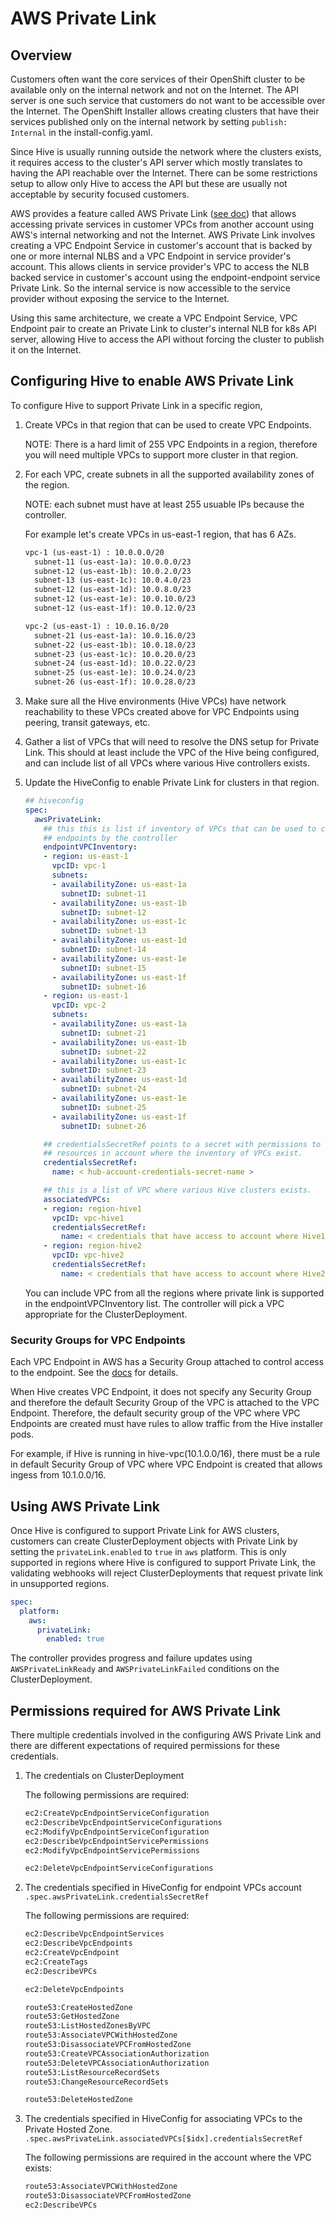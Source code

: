 # AWS Private Link

## Overview

Customers often want the core services of their OpenShift cluster to be
available only on the internal network and not on the Internet. The API server
is one such service that customers do not want to be accessible over the
Internet. The OpenShift Installer allows creating clusters that have their
services published only on the internal network by setting `publish: Internal`
in the install-config.yaml.

Since Hive is usually running outside the network where the clusters exists, it
requires access to the cluster's API server which mostly translates to having
the API reachable over the Internet. There can be some restrictions setup to
allow only Hive to access the API but these are usually not acceptable by
security focused customers.

AWS provides a feature called AWS Private Link ([see doc][aws-private-link-overview]) that allows
accessing private services in customer VPCs from another account using AWS's internal
networking and not the Internet. AWS Private Link involves creating a VPC
Endpoint Service in customer's account that is backed by one or more internal
NLBS and a VPC Endpoint in service provider's account. This allows clients in
service provider's VPC to access the NLB backed service in customer's account
using the endpoint-endpoint service Private Link. So the internal service is
now accessible to the service provider without exposing the service to the
Internet.

Using this same architecture, we create a VPC Endpoint Service, VPC Endpoint
pair to create an Private Link to cluster's internal NLB for k8s API server,
allowing Hive to access the API without forcing the cluster to publish it on
the Internet.

## Configuring Hive to enable AWS Private Link

To configure Hive to support Private Link in a specific region,

1. Create VPCs in that region that can be used to create VPC Endpoints.

    NOTE: There is a hard limit of 255 VPC Endpoints in a region, therefore you
    will need multiple VPCs to support more cluster in that region.

2. For each VPC, create subnets in all the supported availability zones of the
  region.

    NOTE: each subnet must have at least 255 usuable IPs because the controller.

    For example let's create VPCs in us-east-1 region, that has 6 AZs.

    ```txt
    vpc-1 (us-east-1) : 10.0.0.0/20
      subnet-11 (us-east-1a): 10.0.0.0/23
      subnet-12 (us-east-1b): 10.0.2.0/23
      subnet-13 (us-east-1c): 10.0.4.0/23
      subnet-12 (us-east-1d): 10.0.8.0/23
      subnet-12 (us-east-1e): 10.0.10.0/23
      subnet-12 (us-east-1f): 10.0.12.0/23
    ```

    ```txt
    vpc-2 (us-east-1) : 10.0.16.0/20
      subnet-21 (us-east-1a): 10.0.16.0/23
      subnet-22 (us-east-1b): 10.0.18.0/23
      subnet-23 (us-east-1c): 10.0.20.0/23
      subnet-24 (us-east-1d): 10.0.22.0/23
      subnet-25 (us-east-1e): 10.0.24.0/23
      subnet-26 (us-east-1f): 10.0.28.0/23
    ```

3. Make sure all the Hive environments (Hive VPCs) have network reachability to
  these VPCs created above for VPC Endpoints using peering, transit gateways, etc.

4. Gather a list of VPCs that will need to resolve the DNS setup for Private
  Link. This should at least include the VPC of the Hive being configured, and
  can include list of all VPCs where various Hive controllers exists.

5. Update the HiveConfig to enable Private Link for clusters in that region.

    ```yaml
    ## hiveconfig
    spec:
      awsPrivateLink:
        ## this this is list if inventory of VPCs that can be used to create VPC
        ## endpoints by the controller
        endpointVPCInventory:
        - region: us-east-1
          vpcID: vpc-1
          subnets:
          - availabilityZone: us-east-1a
            subnetID: subnet-11
          - availabilityZone: us-east-1b
            subnetID: subnet-12
          - availabilityZone: us-east-1c
            subnetID: subnet-13
          - availabilityZone: us-east-1d
            subnetID: subnet-14
          - availabilityZone: us-east-1e
            subnetID: subnet-15
          - availabilityZone: us-east-1f
            subnetID: subnet-16
        - region: us-east-1
          vpcID: vpc-2
          subnets:
          - availabilityZone: us-east-1a
            subnetID: subnet-21
          - availabilityZone: us-east-1b
            subnetID: subnet-22
          - availabilityZone: us-east-1c
            subnetID: subnet-23
          - availabilityZone: us-east-1d
            subnetID: subnet-24
          - availabilityZone: us-east-1e
            subnetID: subnet-25
          - availabilityZone: us-east-1f
            subnetID: subnet-26

        ## credentialsSecretRef points to a secret with permissions to create
        ## resources in account where the inventory of VPCs exist.
        credentialsSecretRef:
          name: < hub-account-credentials-secret-name >

        ## this is a list of VPC where various Hive clusters exists.
        associatedVPCs:
        - region: region-hive1
          vpcID: vpc-hive1
          credentialsSecretRef:
            name: < credentials that have access to account where Hive1 VPC exists >
        - region: region-hive2
          vpcID: vpc-hive2
          credentialsSecretRef:
            name: < credentials that have access to account where Hive2 VPC exists>
    ```

    You can include VPC from all the regions where private link is supported in the
    endpointVPCInventory list. The controller will pick a VPC appropriate for the
    ClusterDeployment.

### Security Groups for VPC Endpoints

Each VPC Endpoint in AWS has a Security Group attached to control access to the endpoint.
See the [docs][control-access-vpc-endpoint] for details.

When Hive creates VPC Endpoint, it does not specify any Security Group and therefore the
default Security Group of the VPC is attached to the VPC Endpoint. Therefore, the default
security group of the VPC where VPC Endpoints are created must have rules to allow traffic
from the Hive installer pods.

For example, if Hive is running in hive-vpc(10.1.0.0/16), there must be a rule in default
Security Group of VPC where VPC Endpoint is created that allows ingess from 10.1.0.0/16.

## Using AWS Private Link

Once Hive is configured to support Private Link for AWS clusters, customers can
create ClusterDeployment objects with Private Link by setting the
`privateLink.enabled` to `true` in `aws` platform. This is only supported in
regions where Hive is configured to support Private Link, the validating
webhooks will reject ClusterDeployments that request private link in
unsupported regions.

```yaml
spec:
  platform:
    aws:
      privateLink:
        enabled: true
```

The controller provides progress and failure updates using `AWSPrivateLinkReady` and
`AWSPrivateLinkFailed` conditions on the ClusterDeployment.

## Permissions required for AWS Private Link

There multiple credentials involved in the configuring AWS Private Link and there are different
expectations of required permissions for these credentials.

1. The credentials on ClusterDeployment

    The following permissions are required:

    ```txt
    ec2:CreateVpcEndpointServiceConfiguration
    ec2:DescribeVpcEndpointServiceConfigurations
    ec2:ModifyVpcEndpointServiceConfiguration
    ec2:DescribeVpcEndpointServicePermissions
    ec2:ModifyVpcEndpointServicePermissions

    ec2:DeleteVpcEndpointServiceConfigurations
    ```

2. The credentials specified in HiveConfig for endpoint VPCs account `.spec.awsPrivateLink.credentialsSecretRef`

    The following permissions are required:

    ```txt
    ec2:DescribeVpcEndpointServices
    ec2:DescribeVpcEndpoints
    ec2:CreateVpcEndpoint
    ec2:CreateTags
    ec2:DescribeVPCs

    ec2:DeleteVpcEndpoints

    route53:CreateHostedZone
    route53:GetHostedZone
    route53:ListHostedZonesByVPC
    route53:AssociateVPCWithHostedZone
    route53:DisassociateVPCFromHostedZone
    route53:CreateVPCAssociationAuthorization
    route53:DeleteVPCAssociationAuthorization
    route53:ListResourceRecordSets
    route53:ChangeResourceRecordSets

    route53:DeleteHostedZone
    ```

3. The credentials specified in HiveConfig for associating VPCs to the Private Hosted Zone.
  `.spec.awsPrivateLink.associatedVPCs[$idx].credentialsSecretRef`

    The following permissions are required in the account where the VPC exists:

    ```txt
    route53:AssociateVPCWithHostedZone
    route53:DisassociateVPCFromHostedZone
    ec2:DescribeVPCs
    ```

[aws-private-link-overview]: https://docs.aws.amazon.com/vpc/latest/privatelink/endpoint-services-overview.html
[control-access-vpc-endpoint]: https://docs.aws.amazon.com/vpc/latest/privatelink/vpc-endpoints-access.html#vpc-endpoints-security-groups
